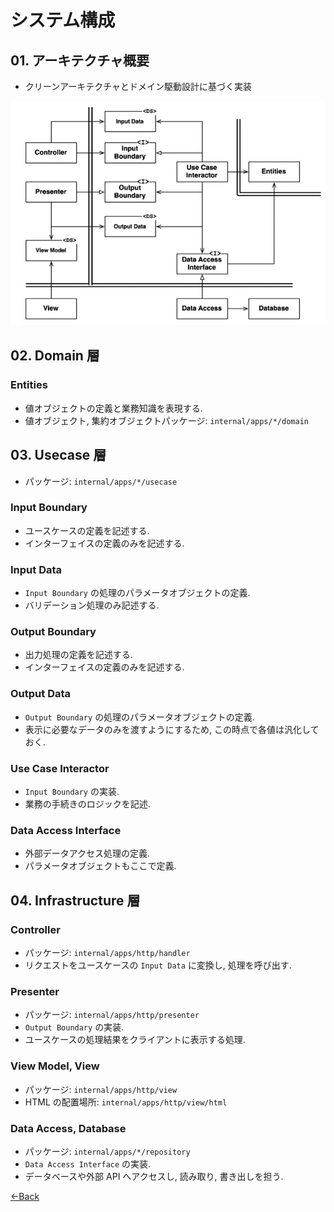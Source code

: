 # システム構成

## 01. アーキテクチャ概要

- クリーンアーキテクチャとドメイン駆動設計に基づく実装

![クラス図](./classes.png)

## 02. Domain 層

### Entities

- 値オブジェクトの定義と業務知識を表現する.
- 値オブジェクト, 集約オブジェクトパッケージ: `internal/apps/*/domain`

## 03. Usecase 層

- パッケージ: `internal/apps/*/usecase`

### Input Boundary

- ユースケースの定義を記述する.
- インターフェイスの定義のみを記述する.

### Input Data

- `Input Boundary` の処理のパラメータオブジェクトの定義.
- バリデーション処理のみ記述する.

### Output Boundary

- 出力処理の定義を記述する.
- インターフェイスの定義のみを記述する.

### Output Data

- `Output Boundary` の処理のパラメータオブジェクトの定義.
- 表示に必要なデータのみを渡すようにするため, この時点で各値は汎化しておく.

### Use Case Interactor

- `Input Boundary` の実装.
- 業務の手続きのロジックを記述.

### Data Access Interface

- 外部データアクセス処理の定義.
- パラメータオブジェクトもここで定義.

## 04. Infrastructure 層

### Controller

- パッケージ: `internal/apps/http/handler`
- リクエストをユースケースの `Input Data` に変換し, 処理を呼び出す.

### Presenter

- パッケージ: `internal/apps/http/presenter`
- `Output Boundary` の実装.
- ユースケースの処理結果をクライアントに表示する処理.

### View Model, View

- パッケージ: `internal/apps/http/view`
- HTML の配置場所: `internal/apps/http/view/html`

### Data Access, Database

- パッケージ: `internal/apps/*/repository`
- `Data Access Interface` の実装.
- データベースや外部 API へアクセスし, 読み取り, 書き出しを担う.

[←Back](../README.md)
